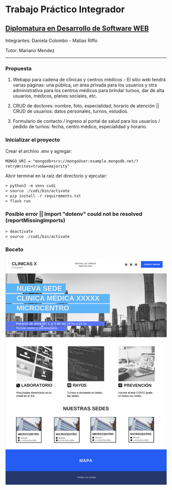 # Trabajo Práctico Integrador

## [Diplomatura en Desarrollo de Software WEB](https://www.cudi.ar/oferta-academica/area-diplomaturas/desarrollo-de-software/)

<!-- Front Matter -->
Integrantes: Daniela Colombo - Matias Riffo

Tutor: Mariano Mendez

---

<!-- Body -->
### Propuesta

1. Webapp para cadena de clínicas y centros médicos - El sitio web tendrá varias páginas: una pública, un área privada para los usuarios y otra administrativa para los centros médicos para brindar turnos, dar de alta usuarios, médicos, planes sociales, etc.

2. CRUD de doctores: nombre, foto, especialidad, horario de atención || CRUD de usuarios: datos personales, turnos, estudios.

3. Formulario de contacto / ingreso al portal de salud para los usuarios / pedido de turnos: fecha, centro médico, especialidad y horario.

### Inicializar el proyecto

Crear el archivo .env y agregar:

```console
MONGO_URI = "mongodb+srv://mongoUser:example.mongodb.net/?retryWrites=true&w=majority"
```

Abrir terminal en la raíz del directorio y ejecutar:

```console
> python3 -m venv cudi
> source ./cudi/bin/activate
> pip install -r requirements.txt
> flask run
```

### Posible error || Import "dotenv" could not be resolved (reportMissingImports)

```console
> deactivate
> source ./cudi/bin/activate
```

### Boceto

![Home](./app/views/static/assets/sketch.png)

